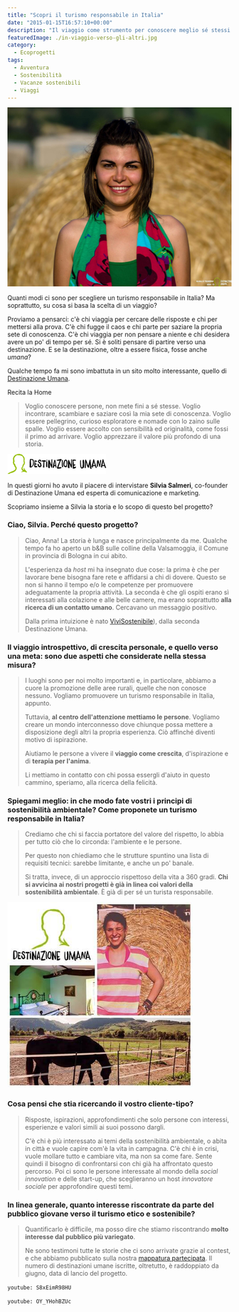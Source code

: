 ```yaml
---
title: "Scopri il turismo responsabile in Italia"
date: "2015-01-15T16:57:10+00:00"
description: "Il viaggio come strumento per conoscere meglio sé stessi e gli altri, ma sempre in armonia con la natura. Scegli un turismo responsabile in Italia!"
featuredImage: ./in-viaggio-verso-gli-altri.jpg
category:
  - Ecoprogetti
tags:
  - Avventura
  - Sostenibilità
  - Vacanze sostenibili
  - Viaggi
---
```


![Silvia Salmeri](./silvia-salmeri.jpg)

Quanti modi ci sono per scegliere un turismo responsabile in Italia? Ma soprattutto, su cosa si basa la scelta di un viaggio?

Proviamo a pensarci: c'è chi viaggia per cercare delle risposte e chi per mettersi alla prova. C'è chi fugge il caos e chi parte per saziare la propria sete di conoscenza. C'è chi viaggia per non pensare a niente e chi desidera avere un po' di tempo per sé.
Si è soliti pensare di partire verso una destinazione. E se la destinazione, oltre a essere fisica, fosse anche _umana_?

Qualche tempo fa mi sono imbattuta in un sito molto interessante, quello di [Destinazione Umana](http://destinazioneumana.it).

Recita la Home

> Voglio conoscere persone, non mete fini a sé stesse. Voglio incontrare, scambiare e saziare così la mia sete di conoscenza. Voglio essere pellegrino, curioso esploratore e nomade con lo zaino sulle spalle. Voglio essere accolto con sensibilità ed originalità, come fossi il primo ad arrivare. Voglio apprezzare il valore più profondo di una storia.

![Destinazione Umana](./logo-dusteso.png)

In questi giorni ho avuto il piacere di intervistare **Silvia Salmeri**, co-founder di Destinazione Umana ed esperta di comunicazione e marketing.

Scopriamo insieme a Silvia la storia e lo scopo di questo bel progetto?

### Ciao, Silvia. Perché questo progetto?

> Ciao, Anna! La storia è lunga e nasce principalmente da me. Qualche tempo fa ho aperto un b&B sulle colline della Valsamoggia, il Comune in provincia di Bologna in cui abito.
>
> L'esperienza da _host_ mi ha insegnato due cose: la prima è che per lavorare bene bisogna fare rete e affidarsi a chi di dovere. Questo se non si hanno il tempo e/o le competenze per promuovere adeguatamente la propria attività. La seconda è che gli ospiti erano sì interessati alla colazione e alle belle camere, ma erano soprattutto **alla ricerca di un contatto umano**. Cercavano un messaggio positivo.
>
> Dalla prima intuizione è nato [ViviSostenibile](http://vivisostenibile.net)), dalla seconda Destinazione Umana.

### Il viaggio introspettivo, di crescita personale, e quello verso una meta: sono due aspetti che considerate nella stessa misura?

> I luoghi sono per noi molto importanti e, in particolare, abbiamo a cuore la promozione delle aree rurali, quelle che non conosce nessuno. Vogliamo promuovere un turismo responsabile in Italia, appunto.
>
> Tuttavia, **al centro dell'attenzione mettiamo le persone**. Vogliamo creare un mondo interconnesso dove chiunque possa mettere a disposizione degli altri la propria esperienza. Ciò affinché diventi motivo di ispirazione.
>
> Aiutiamo le persone a vivere il **viaggio come crescita**, d'ispirazione e di **terapia per l'anima**.
>
> Li mettiamo in contatto con chi possa essergli d'aiuto in questo cammino, speriamo, alla ricerca della felicità.

### Spiegami meglio: in che modo fate vostri i principi di sostenibilità ambientale? Come proponete un turismo responsabile in Italia?

> Crediamo che chi si faccia portatore del valore del rispetto, lo abbia per tutto ciò che lo circonda: l'ambiente e le persone.
>
> Per questo non chiediamo che le strutture spuntino una lista di requisiti tecnici: sarebbe limitante, e anche un po' banale.
>
> Si tratta, invece, di un approccio rispettoso della vita a 360 gradi. **Chi si avvicina ai nostri progetti è già in linea coi valori della sostenibilità ambientale**. È già di per sé un turista responsabile.

![Destinazione Umana: luoghi, persone, esperienze](./fede-du.jpg)

### Cosa pensi che stia ricercando il vostro cliente-tipo?

> Risposte, ispirazioni, approfondimenti che solo persone con interessi, esperienze e valori simili ai suoi possono dargli.
>
> C'è chi è più interessato ai temi della sostenibilità ambientale, o abita in città e vuole capire com'è la vita in campagna. C'è chi è in crisi, vuole mollare tutto e cambiare vita, ma non sa come fare. Sente quindi il bisogno di confrontarsi con chi già ha affrontato questo percorso. Poi ci sono le persone interessate al mondo della _social innovation_ e delle start-up, che sceglieranno un host _innovatore sociale_ per approfondire questi temi.

### In linea generale, quanto interesse riscontrate da parte del pubblico giovane verso il turismo etico e sostenibile?

> Quantificarlo è difficile, ma posso dire che stiamo riscontrando **molto interesse dal pubblico più variegato**.
>
> Ne sono testimoni tutte le storie che ci sono arrivate grazie al contest, e che abbiamo pubblicato sulla nostra [mappatura partecipata](http://umap.openstreetmap.fr/en/map/destinazione-umana-versione-1_11367#8/44.277/10.739). Il numero di destinazioni umane iscritte, oltretutto, è raddoppiato da giugno, data di lancio del progetto.

`youtube: S8xEimR98HU`

`youtube: OY_YHohBZUc`
